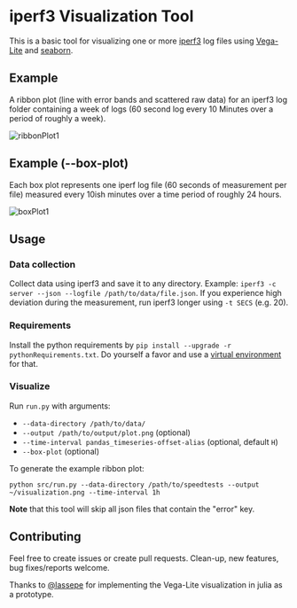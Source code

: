 # iperf3 Visualization Tool

This is a basic tool for visualizing one or more [iperf3](https://iperf.fr/) log files using [Vega-Lite](https://vega.github.io/vega-lite/) and [seaborn](https://seaborn.pydata.org/index.html).

## Example

A ribbon plot (line with error bands and scattered raw data) for an iperf3 log folder containing a week of logs (60 second log every 10 Minutes over a period of roughly a week).

![ribbonPlot1](https://rkost.org/iperf3Vis/examples/ribbonPlot.jpg)

## Example (--box-plot)

Each box plot represents one iperf log file (60 seconds of measurement per file) measured every 10ish minutes over a time period of roughly 24 hours.

![boxPlot1](https://rkost.org/iperf3Vis/examples/boxPlot_beta.png)


## Usage

### Data collection

Collect data using iperf3 and save it to any directory. Example: `iperf3 -c server --json --logfile /path/to/data/file.json`. 
If you experience high deviation during the measurement, run iperf3 longer using `-t SECS` (e.g. 20).

### Requirements

Install the python requirements by `pip install --upgrade -r pythonRequirements.txt`.
Do yourself a favor and use a [virtual environment](https://docs.python.org/3/library/venv.html) for that.

### Visualize

Run `run.py` with arguments:

- `--data-directory /path/to/data/`
- `--output /path/to/output/plot.png` (optional)
- `--time-interval pandas_timeseries-offset-alias` (optional, default `H`)
- `--box-plot` (optional)

To generate the example ribbon plot: 

```
python src/run.py --data-directory /path/to/speedtests --output ~/visualization.png --time-interval 1h
```

**Note** that this tool will skip all json files that contain the "error" key.


## Contributing

Feel free to create issues or create pull requests. Clean-up, new features, bug fixes/reports welcome.

Thanks to [@lassepe](https://github.com/lassepe/) for implementing the Vega-Lite visualization in julia as a prototype. 
